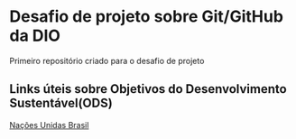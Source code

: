 # Desafio de projeto sobre Git/GitHub da DIO
Primeiro repositório criado para o desafio de projeto 

## Links úteis sobre Objetivos do Desenvolvimento Sustentável(ODS)
[Nações Unidas Brasil](https://brasil.un.org/pt-br/sdgs)
